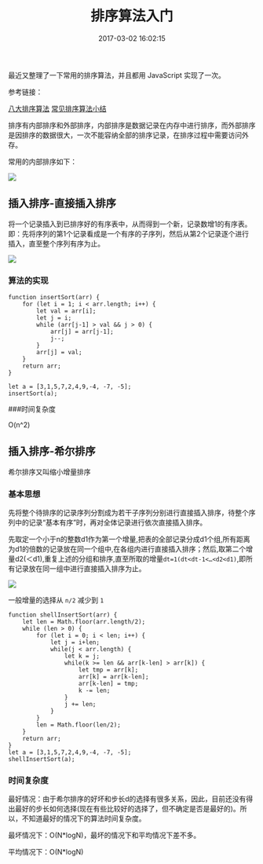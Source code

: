 ﻿---
title: 排序算法入门
date: 2017-03-02 16:02:15
categories: coding
tags:
  - JavaScript
  - Sort
---

最近又整理了一下常用的排序算法，并且都用 JavaScript 实现了一次。

参考链接：

[八大排序算法](http://blog.csdn.net/hguisu/article/details/7776068)
[常见排序算法小结](http://blog.csdn.net/whuslei/article/details/6442755)

排序有内部排序和外部排序，内部排序是数据记录在内存中进行排序，而外部排序是因排序的数据很大，一次不能容纳全部的排序记录，在排序过程中需要访问外存。

常用的内部排序如下：

![](http://my.csdn.net/uploads/201207/17/1342514529_5795.jpg)


## 插入排序-直接插入排序

将一个记录插入到已排序好的有序表中，从而得到一个新，记录数增1的有序表。即：先将序列的第1个记录看成是一个有序的子序列，然后从第2个记录逐个进行插入，直至整个序列有序为止。

![](http://my.csdn.net/uploads/201207/17/1342520948_8667.jpg)

### 算法的实现

```
function insertSort(arr) {
	for (let i = 1; i < arr.length; i++) {
		let val = arr[i];
		let j = i;
		while (arr[j-1] > val && j > 0) {
			arr[j] = arr[j-1];
			j--;
		}
		arr[j] = val;
	}
	return arr;
}

let a = [3,1,5,7,2,4,9,-4, -7, -5];
insertSort(a);
```
###时间复杂度

O(n^2)

## 插入排序-希尔排序

希尔排序又叫缩小增量排序

### 基本思想

先将整个待排序的记录序列分割成为若干子序列分别进行直接插入排序，待整个序列中的记录“基本有序”时，再对全体记录进行依次直接插入排序。

先取定一个小于n的整数d1作为第一个增量,把表的全部记录分成d1个组,所有距离为d1的倍数的记录放在同一个组中,在各组内进行直接插入排序；然后,取第二个增量d2(＜d1),重复上述的分组和排序,直至所取的增量`dt=1(dt<dt-1<…<d2<d1)`,即所有记录放在同一组中进行直接插入排序为止。    

![](http://hi.csdn.net/attachment/201105/24/0_1306225546mbOy.gif)

一般增量的选择从 `n/2` 减少到 `1`

```
function shellInsertSort(arr) {
	let len = Math.floor(arr.length/2);
	while (len > 0) {
		for (let i = 0; i < len; i++) {
			let j = i+len;
			while(j < arr.length) {
				let k = j;
				while(k >= len && arr[k-len] > arr[k]) {
					let tmp = arr[k];
					arr[k] = arr[k-len];
					arr[k-len] = tmp;
					k -= len;
				}
				j += len;
			}
		}
		len = Math.floor(len/2);
	}
	return arr;
}
let a = [3,1,5,7,2,4,9,-4, -7, -5];
shellInsertSort(a);
```

### 时间复杂度

最好情况：由于希尔排序的好坏和步长d的选择有很多关系，因此，目前还没有得出最好的步长如何选择(现在有些比较好的选择了，但不确定是否是最好的)。所以，不知道最好的情况下的算法时间复杂度。 

最坏情况下：O(N*logN)，最坏的情况下和平均情况下差不多。  
     
平均情况下：O(N*logN)



























